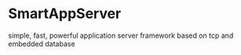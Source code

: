 SmartAppServer
==============

simple, fast, powerful application server framework based on tcp and embedded database

